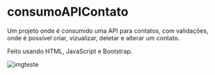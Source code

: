 # consumoAPIContato
Um projeto onde é consumido uma API para contatos, com validações, onde é possível criar, vizualizar, deletar e alterar um contato.

Feito usando HTML, JavaScript e Bootstrap.

![imgteste](https://user-images.githubusercontent.com/74545472/147088308-db631f90-a46a-47e1-82ea-f5b5e2779f34.png)
